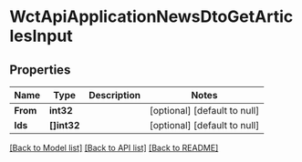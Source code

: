 # WctApiApplicationNewsDtoGetArticlesInput

## Properties
Name | Type | Description | Notes
------------ | ------------- | ------------- | -------------
**From** | **int32** |  | [optional] [default to null]
**Ids** | **[]int32** |  | [optional] [default to null]

[[Back to Model list]](../README.md#documentation-for-models) [[Back to API list]](../README.md#documentation-for-api-endpoints) [[Back to README]](../README.md)

